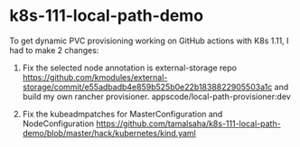 # k8s-111-local-path-demo

To get dynamic PVC provisioning working on GitHub actions with K8s 1.11, I had to make 2 changes:

1. Fix the selected node annotation is external-storage repo https://github.com/kmodules/external-storage/commit/e55adbadb4e859b525b0e22b1838822905503a1c and build my own rancher provisioner. appscode/local-path-provisioner:dev

2. Fix the kubeadmpatches for MasterConfiguration and NodeConfiguration https://github.com/tamalsaha/k8s-111-local-path-demo/blob/master/hack/kubernetes/kind.yaml
